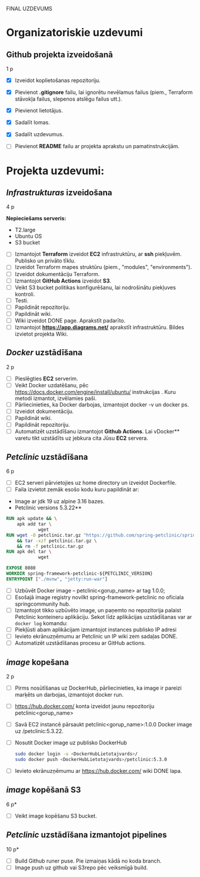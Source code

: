 FINAL UZDEVUMS

# Organizatoriskie uzdevumi
## Github projekta izveidošanā
1 p 

- [X] Izveidot koplietošanas repozitoriju. 
- [X] Pievienot **.gitignore** failu, lai ignorētu nevēlamus failus (piem., Terraform stāvokļa failus, slepenos atslēgu failus utt.).
- [X] Pievienot lietotājus. 
- [X] Sadalīt lomas.
- [X] Sadalīt uzdevumus.
- [ ] Pievienot **README** failu ar projekta aprakstu un pamatinstrukcijām.


# Projekta uzdevumi:
## _Infrastrukturas_ izveidošana
4 p 

**Nepieciešams serveris:**
- T2.large
- Ubuntu OS
- S3 bucket

- [ ] Izmantojot **Terraform** izveidot **EC2** infrastruktūru, ar **ssh** piekļuvēm. Publisko un privāto tīklu.
- [ ] Izveidot Terraform mapes struktūru (piem., "modules", "environments").
- [ ] Izveidot dokumentāciju Terraform.
- [ ] Izmantojot **GitHub Actions**  izveidot **S3**. 
- [ ] Veikt S3 bucket politikas konfigurēšanu, lai nodrošinātu piekļuves kontroli.
- [ ] Testi.
- [ ] Papildināt repozitoriju.
- [ ] Papildināt wiki. 
- [ ] Wiki izveidot DONE page. Aprakstīt padarīto.
- [ ] Izmantojot **https://app.diagrams.net/** aprakstīt infrastruktūru. Bildes izvietot projekta Wiki. 

## _Docker_ uzstādīšana
2 p

- [ ] Pieslēgties **EC2** serverim.
- [ ] Veikt  Docker uzdatēšanu, pēc  https://docs.docker.com/engine/install/ubuntu/ instrukcijas . Kuru metodi izmantot, izvēlamies paši. 
- [ ] Pārliecinieties, ka Docker darbojas, izmantojot docker -v un docker ps.
- [ ] Izveidot dokumentāciju.
- [ ] Papildināt wiki.
- [ ] Papildināt repozitoriju.
- [ ] Automatizēt uzstādīšanu izmantojot **Github Actions**. Lai vDocker** varetu tikt uzstādīts uz jebkura cita Jūsu **EC2** servera. 

## _Petclinic_ uzstādīšana
6 p 

- [ ] EC2 serveri pārvietojies uz home directory un izveidot Dockerfile.
- [ ] Faila izvietot zemāk esošo kodu kuru papildināt ar:
- Image ar jdk 19 uz alpine 3.16 bazes.
-  Petclinic versions 5.3.22**


  ```Dockerfile
  RUN apk update && \
      apk add tar \
              wget
  RUN wget -O petclinic.tar.gz "https://github.com/spring-petclinic/spring-framework-petclinic/archive/refs/tags/v${PETCLINIC_VERSION}.tar.gz" -q \
      && tar -xzf petclinic.tar.gz \
      && rm -f petclinic.tar.gz
  RUN apk del tar \
              wget

  EXPOSE 8080
  WORKDIR spring-framework-petclinic-${PETCLINIC_VERSION}
  ENTRYPOINT ["./mvnw", "jetty:run-war"]
  ```
- [ ] Uzbūvēt Docker image – petclinic<gorup_name> ar tag 1.0.0;
- [ ] Esošajā image registry novilkt spring-framework-petclinic no oficiala springcommunity hub.
- [ ] Izmantojot tikko uzbūvēto image, un paņemto no repozitorija palaist Petclinic konteineru aplikāciju. 
Sekot līdz aplikācijas uzstādīšanas var ar `docker log` komandu:
- [ ] Piekļūsti abam aplikācijam izmantojot instances publisko IP adresi 
- [ ]  Ievieto ekrānuzņēmumu ar Petclinic un IP wiki zem sadaļas DONE.
-	[ ] Automatizēt uzstādīšanas procesu ar GitHub actions.

## _image_ kopešana
2 p

- [ ] Pirms nosūtīšanas uz DockerHub, pārliecinieties, ka image ir pareizi marķēts un darbojas, izmantojot docker run.
- [ ] https://hub.docker.com/ konta izveidot jaunu repozitoriju petclinic<gorup_name>  
- [ ] Savā EC2 instancē pārsaukt petclinic<gorup_name>:1.0.0 Docker image uz <groupname>/petclinic:5.3.22.
- [ ] Nosutit Docker image uz publisko DockerHub
  ```sh
  sudo docker login -u <DockerHubLietotajvards>/
  sudo docker push <DockerHubLietotajvards>/petclinic:5.3.0
  ```
- [ ] Ievieto ekrānuzņēmumu ar https://hub.docker.com/ wiki DONE lapa.


## _image_ kopēšanā S3
6 p* 
- [ ] Veikt image kopēšanu S3 bucket.   


## _Petclinic_ uzstādīšana izmantojot pipelines
10 p* 
- [ ] Build Github runer puse. Pie izmaiņas kādā no koda branch.
- [ ] Image push uz github vai S3repo pēc veiksmīgā build.
